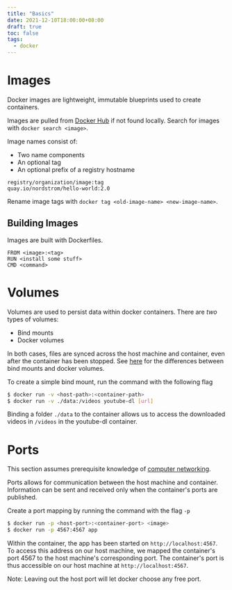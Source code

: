 ```yaml
---
title: "Basics"
date: 2021-12-10T18:00:00+08:00
draft: true
toc: false
tags:
  - docker
---
```


# Images
Docker images are lightweight, immutable blueprints used to create containers.

Images are pulled from [Docker Hub](https://hub.docker.com/) if not found
locally. Search for images with `docker search <image>`.

Image names consist of:
- Two name components
- An optional tag
- An optional prefix of a registry hostname

```text
registry/organization/image:tag
quay.io/nordstrom/hello-world:2.0
```

Rename image tags with `docker tag <old-image-name> <new-image-name>`.

## Building Images
Images are built with Dockerfiles.

```docker
FROM <image>:<tag>
RUN <install some stuff>
CMD <command>
```

# Volumes
Volumes are used to persist data within docker containers. There are
*two* types of volumes:
- Bind mounts
- Docker volumes

In both cases, files are synced across the host machine and container, even
after the container has been stopped. See [here]() for the differences between
bind mounts and docker volumes.

To create a simple bind mount, run the command with the following flag

```bash
$ docker run -v <host-path>:<container-path>
$ docker run -v ./data:/videos youtube-dl [url]
```

Binding a folder `./data` to the container allows us to access the downloaded
videos in `/videos` in the youtube-dl container.

# Ports
This section assumes prerequisite knowledge of [computer networking]().

Ports allows for communication between the host machine and container.
Information can be sent and received only when the container's ports are
published.

Create a port mapping by running the command with the flag `-p`
```bash
$ docker run -p <host-port>:<container-port> <image>
$ docker run -p 4567:4567 app
```

Within the container, the app has been started on `http://localhost:4567`. To
access this address on our host machine, we mapped the container's port 4567 to
the host machine's corresponding port. The container's port is thus accessible
on our host machine at `http://localhost:4567`.

Note: Leaving out the host port will let docker choose any free port.
